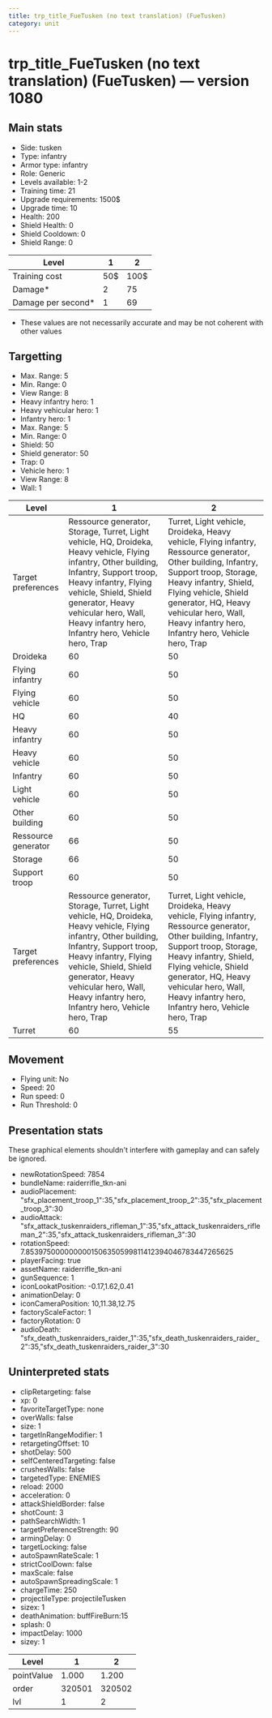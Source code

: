 ```yaml
---
title: trp_title_FueTusken (no text translation) (FueTusken)
category: unit
---
```


# trp_title_FueTusken (no text translation) (FueTusken) — version 1080

## Main stats

  * Side: tusken
  * Type: infantry
  * Armor type: infantry
  * Role: Generic
  * Levels available: 1-2
  * Training time: 21
  * Upgrade requirements: 1500$
  * Upgrade time: 10
  * Health: 200
  * Shield Health: 0
  * Shield Cooldown: 0
  * Shield Range: 0

|Level             |1  |2   |
|------------------|---|----|
|Training cost     |50$|100$|
|Damage*           |2  |75  |
|Damage per second*|1  |69  |

* These values are not necessarily accurate and may be not coherent with other values

## Targetting

  * Max. Range: 5
  * Min. Range: 0
  * View Range: 8
  * Heavy infantry hero: 1
  * Heavy vehicular hero: 1
  * Infantry hero: 1
  * Max. Range: 5
  * Min. Range: 0
  * Shield: 50
  * Shield generator: 50
  * Trap: 0
  * Vehicle hero: 1
  * View Range: 8
  * Wall: 1

|Level              |1                                                                                                                                                                                                                                                                                       |2                                                                                                                                                                                                                                                                                       |
|-------------------|----------------------------------------------------------------------------------------------------------------------------------------------------------------------------------------------------------------------------------------------------------------------------------------|----------------------------------------------------------------------------------------------------------------------------------------------------------------------------------------------------------------------------------------------------------------------------------------|
|Target preferences |Ressource generator, Storage, Turret, Light vehicle, HQ, Droideka, Heavy vehicle, Flying infantry, Other building, Infantry, Support troop, Heavy infantry, Flying vehicle, Shield, Shield generator, Heavy vehicular hero, Wall, Heavy infantry hero, Infantry hero, Vehicle hero, Trap|Turret, Light vehicle, Droideka, Heavy vehicle, Flying infantry, Ressource generator, Other building, Infantry, Support troop, Storage, Heavy infantry, Shield, Flying vehicle, Shield generator, HQ, Heavy vehicular hero, Wall, Heavy infantry hero, Infantry hero, Vehicle hero, Trap|
|Droideka           |60                                                                                                                                                                                                                                                                                      |50                                                                                                                                                                                                                                                                                      |
|Flying infantry    |60                                                                                                                                                                                                                                                                                      |50                                                                                                                                                                                                                                                                                      |
|Flying vehicle     |60                                                                                                                                                                                                                                                                                      |50                                                                                                                                                                                                                                                                                      |
|HQ                 |60                                                                                                                                                                                                                                                                                      |40                                                                                                                                                                                                                                                                                      |
|Heavy infantry     |60                                                                                                                                                                                                                                                                                      |50                                                                                                                                                                                                                                                                                      |
|Heavy vehicle      |60                                                                                                                                                                                                                                                                                      |50                                                                                                                                                                                                                                                                                      |
|Infantry           |60                                                                                                                                                                                                                                                                                      |50                                                                                                                                                                                                                                                                                      |
|Light vehicle      |60                                                                                                                                                                                                                                                                                      |50                                                                                                                                                                                                                                                                                      |
|Other building     |60                                                                                                                                                                                                                                                                                      |50                                                                                                                                                                                                                                                                                      |
|Ressource generator|66                                                                                                                                                                                                                                                                                      |50                                                                                                                                                                                                                                                                                      |
|Storage            |66                                                                                                                                                                                                                                                                                      |50                                                                                                                                                                                                                                                                                      |
|Support troop      |60                                                                                                                                                                                                                                                                                      |50                                                                                                                                                                                                                                                                                      |
|Target preferences |Ressource generator, Storage, Turret, Light vehicle, HQ, Droideka, Heavy vehicle, Flying infantry, Other building, Infantry, Support troop, Heavy infantry, Flying vehicle, Shield, Shield generator, Heavy vehicular hero, Wall, Heavy infantry hero, Infantry hero, Vehicle hero, Trap|Turret, Light vehicle, Droideka, Heavy vehicle, Flying infantry, Ressource generator, Other building, Infantry, Support troop, Storage, Heavy infantry, Shield, Flying vehicle, Shield generator, HQ, Heavy vehicular hero, Wall, Heavy infantry hero, Infantry hero, Vehicle hero, Trap|
|Turret             |60                                                                                                                                                                                                                                                                                      |55                                                                                                                                                                                                                                                                                      |

## Movement

  * Flying unit: No
  * Speed: 20
  * Run speed: 0
  * Run Threshold: 0

## Presentation stats

These graphical elements shouldn't interfere with gameplay and can safely be ignored.

  * newRotationSpeed: 7854
  * bundleName: raiderrifle_tkn-ani
  * audioPlacement: "sfx_placement_troop_1":35,"sfx_placement_troop_2":35,"sfx_placement_troop_3":30
  * audioAttack: "sfx_attack_tuskenraiders_rifleman_1":35,"sfx_attack_tuskenraiders_rifleman_2":35,"sfx_attack_tuskenraiders_rifleman_3":30
  * rotationSpeed: 7.8539750000000001506350599811412394046783447265625
  * playerFacing: true
  * assetName: raiderrifle_tkn-ani
  * gunSequence: 1
  * iconLookatPosition: -0.17,1.62,0.41
  * animationDelay: 0
  * iconCameraPosition: 10,11.38,12.75
  * factoryScaleFactor: 1
  * factoryRotation: 0
  * audioDeath: "sfx_death_tuskenraiders_raider_1":35,"sfx_death_tuskenraiders_raider_2":35,"sfx_death_tuskenraiders_raider_3":30

## Uninterpreted stats

  * clipRetargeting: false
  * xp: 0
  * favoriteTargetType: none
  * overWalls: false
  * size: 1
  * targetInRangeModifier: 1
  * retargetingOffset: 10
  * shotDelay: 500
  * selfCenteredTargeting: false
  * crushesWalls: false
  * targetedType: ENEMIES
  * reload: 2000
  * acceleration: 0
  * attackShieldBorder: false
  * shotCount: 3
  * pathSearchWidth: 1
  * targetPreferenceStrength: 90
  * armingDelay: 0
  * targetLocking: false
  * autoSpawnRateScale: 1
  * strictCoolDown: false
  * maxScale: false
  * autoSpawnSpreadingScale: 1
  * chargeTime: 250
  * projectileType: projectileTusken
  * sizex: 1
  * deathAnimation: buffFireBurn:15
  * splash: 0
  * impactDelay: 1000
  * sizey: 1

|Level     |1     |2     |
|----------|------|------|
|pointValue|1.000 |1.200 |
|order     |320501|320502|
|lvl       |1     |2     |

